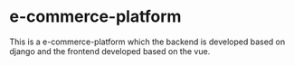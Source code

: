 # e-commerce-platform
This is a e-commerce-platform which the backend is developed based on django and the frontend developed based on the vue.
